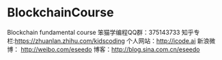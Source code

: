 # BlockchainCourse
Blockchain fundamental course
笨猫学编程QQ群：375143733
知乎专栏:https://zhuanlan.zhihu.com/kidscoding
个人网站：http://icode.ai
新浪微博： http://weibo.com/eseedo
博客：http://blog.sina.com.cn/eseedo
